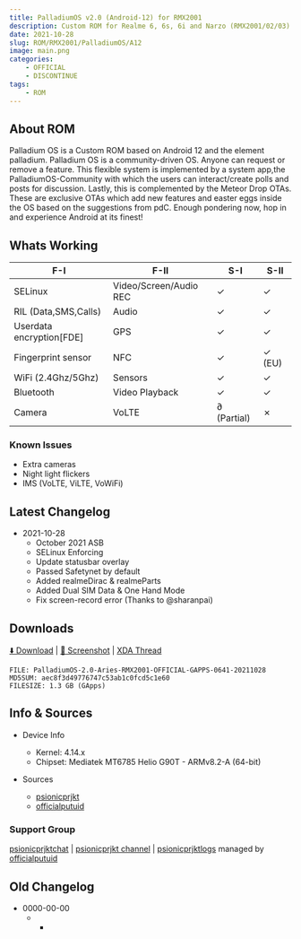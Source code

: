 ```yaml
---
title: PalladiumOS v2.0 (Android-12) for RMX2001
description: Custom ROM for Realme 6, 6s, 6i and Narzo (RMX2001/02/03)
date: 2021-10-28
slug: ROM/RMX2001/PalladiumOS/A12
image: main.png
categories:
    - OFFICIAL
    - DISCONTINUE
tags:
    - ROM
---
```


## About ROM
Palladium OS is a Custom ROM based on Android 12 and the element palladium. Palladium OS is a community-driven OS. Anyone can request or remove a feature. This flexible system is implemented by a system app,the PalladiumOS-Community with which the users can interact/create polls and posts for discussion. Lastly, this is complemented by the Meteor Drop OTAs. These are exclusive OTAs which add new features and easter eggs inside the OS based on the suggestions from pdC. Enough pondering now, hop in and experience Android at its finest!

## Whats Working
F-I | F-II | S-I | S-II
---------|---------|---------|---------
SELinux | Video/Screen/Audio REC | ✓ | ✓
RIL (Data,SMS,Calls) | Audio | ✓ | ✓
Userdata encryption[FDE] | GPS | ✓ | ✓
Fingerprint sensor | NFC | ✓ | ✓ (EU)
WiFi (2.4Ghz/5Ghz) | Sensors | ✓ | ✓
Bluetooth | Video Playback | ✓ | ✓
Camera | VoLTE | ∂ (Partial) | ✗

### Known Issues
* Extra cameras
* Night light flickers
* IMS (VoLTE, ViLTE, VoWiFi)

## Latest Changelog
* 2021-10-28
  * October 2021 ASB
  * SELinux Enforcing
  * Update statusbar overlay
  * Passed Safetynet by default
  * Added realmeDirac & realmeParts
  * Added Dual SIM Data & One Hand Mode
  * Fix screen-record error (Thanks to @sharanpai)

## Downloads
[⬇️ Download](https://www.pling.com/p/1513489) | [🌆 Screenshot](https://t.me/psionicprjkt/223) | [XDA Thread](https://forum.xda-developers.com/t/rom-12-official-palladiumos-v2-0-29-10-2021.4353935)

```
FILE: PalladiumOS-2.0-Aries-RMX2001-OFFICIAL-GAPPS-0641-20211028
MD5SUM: aec8f3d49776747c53ab1c0fcd5c1e60
FILESIZE: 1.3 GB (GApps)
```

## Info & Sources
* Device Info
  * Kernel: 4.14.x
  * Chipset: Mediatek MT6785 Helio G90T - ARMv8.2-A (64-bit)

* Sources
  * [psionicprjkt](https://github.com/psionicprjkt)
  * [officialputuid](https://github.com/officialputuid)

### Support Group
[psionicprjktchat](https://t.me/psionicprjktchat) | [psionicprjkt channel](https://t.me/psionicprjkt) | [psionicprjktlogs](https://t.me/psionicprjktlogs) managed by [officialputuid](https://t.me/officialputuid)

## Old Changelog
* 0000-00-00
  * -
